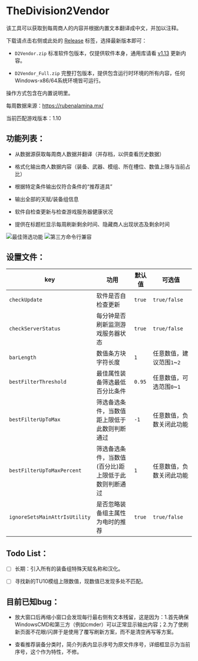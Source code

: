 # TheDivision2Vendor
该工具可以获取到每周商人的内容并根据内置文本翻译成中文，并加以注释。

下载请点击右侧或此处的 [Release](https://github.com/IceLitty/TheDivision2Vendor/releases) 标签，选择最新版本即可：

- `D2Vendor.zip` 标准软件包版本，仅提供软件本身，通用库请看 [v1.13](https://github.com/IceLitty/TheDivision2Vendor/releases/tag/v1.13) 更新内容。

- `D2Vendor_Full.zip` 完整打包版本，提供包含运行时环境的所有内容，任何Windows-x86/64系统环境皆可运行。

操作方式包含在内置说明里。

每周数据来源：https://rubenalamina.mx/

当前匹配游戏版本：1.10

## 功能列表：

- 从数据源获取每周商人数据并翻译（并存档，以供查看历史数据）

- 格式化输出商人数据内容（装备、武器、模组、所在槽位、数值上限与当前占比）

- 根据特定条件输出仅符合条件的“推荐道具”

- 输出全部的天赋/装备组信息

- 软件自检查更新与检查游戏服务器健康状况

- 提供在标题栏显示每周刷新剩余时间、隐藏商人出现状态及剩余时间

![最佳筛选功能](https://user-images.githubusercontent.com/6522057/85621302-a69f5c00-b697-11ea-9b68-0d5d389bfd52.png)
![第三方命令行兼容](https://user-images.githubusercontent.com/6522057/85621297-a4d59880-b697-11ea-993e-70764ff8a7f0.png)

## 设置文件：

key | 功用 | 默认值 | 可选值
---|---|---|---
`checkUpdate` | 软件是否自检查更新 | `true` | `true/false`
`checkServerStatus` | 每分钟是否刷新监测游戏服务器状态 | `true` | `true/false`
`barLength` | 数值条方块字符长度 | `1` | 任意数值，建议范围`1`~`2`
`bestFilterThreshold` | 最佳属性装备筛选最低百分比条件 | `0.95` | 任意数值，可选范围`0`~`1`
`bestFilterUpToMax` | 筛选备选条件，当数值距上限低于此数则判断通过 | `-1` | 任意数值，负数关闭此功能
`bestFilterUpToMaxPercent` | 筛选备选条件，当数值(百分比)距上限低于此数则判断通过 | `1` | 任意数值，负数关闭此功能
`ignoreSetsMainAttrIsUtility` | 是否忽略装备组主属性为电时的推荐 | `true` | `true/false`

## Todo List：

- [ ] 长期：引入所有的装备组特殊天赋名称和汉化。

- [ ] 寻找新的TU10模组上限数值，现数值已发现多处不匹配。

## 目前已知bug：

- 放大窗口后再缩小窗口会发现每行最右侧有文本残留，这是因为：1.首先确保WindowsCMD和第三方（例如cmder）可以正常显示输出内容；2.为了使刷新页面不花眼/闪屏于是使用了覆写刷新方案，而不是清空再写等方案。

- 查看推荐装备分类时，简介列表内显示序号为原文件序号，详细框显示为当前序号，这个作为特性，不修。
